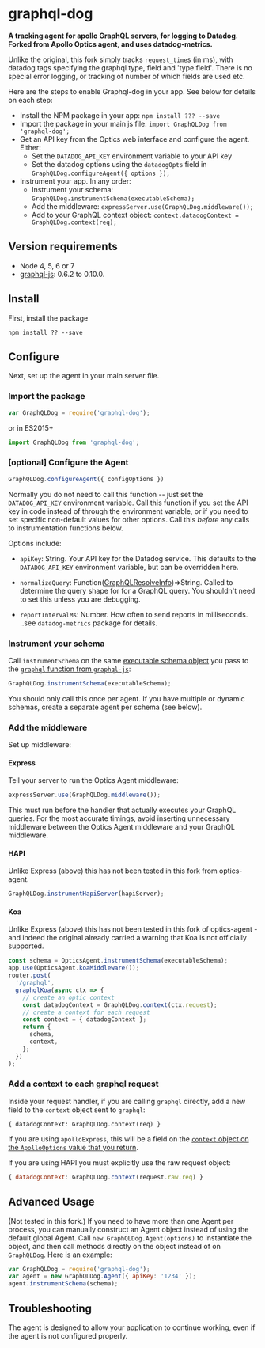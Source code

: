 # graphql-dog

**A tracking agent for apollo GraphQL servers, for logging to Datadog. Forked from Apollo Optics agent, and uses datadog-metrics.**

Unlike the original, this fork simply tracks `request_time`s (in ms), with datadog tags specifying the graphql type, field and 'type.field'.  There is no special error logging, or tracking of number of which fields are used etc.

Here are the steps to enable Graphql-dog in your app. See below for details on each step:
* Install the NPM package in your app: `npm install ??? --save`
* Import the package in your main js file: `import GraphQLDog from 'graphql-dog';`
* Get an API key from the Optics web interface and configure the agent. Either:
  * Set the `DATADOG_API_KEY` environment variable to your API key
  * Set the datadog options using the `datadogOpts` field in `GraphQLDog.configureAgent({ options });`
* Instrument your app. In any order:
  * Instrument your schema: `GraphQLDog.instrumentSchema(executableSchema);`
  * Add the middleware: `expressServer.use(GraphQLDog.middleware());`
  * Add to your GraphQL context object: `context.datadogContext = GraphQLDog.context(req);`

## Version requirements

* Node 4, 5, 6 or 7
* [graphql-js](https://www.npmjs.com/package/graphql): 0.6.2 to 0.10.0.

## Install

First, install the package

```
npm install ?? --save
```

## Configure

Next, set up the agent in your main server file.

### Import the package

```js
var GraphQLDog = require('graphql-dog');
```

or in ES2015+

```js
import GraphQLDog from 'graphql-dog';
```

### [optional] Configure the Agent

```js
GraphQLDog.configureAgent({ configOptions })
```

Normally you do not need to call this function -- just set the `DATADOG_API_KEY` environment variable. Call this function if you set the API key in code instead of through the environment variable, or if you need to set specific non-default values for other options. Call this _before_ any calls to instrumentation functions below.

Options include:

* `apiKey`: String. Your API key for the Datadog service. This defaults to the `DATADOG_API_KEY` environment variable, but can be overridden here.

* `normalizeQuery`: Function([GraphQLResolveInfo](http://graphql.org/graphql-js/type/#graphqlobjecttype))⇒String. Called to determine the query shape for for a GraphQL query. You shouldn't need to set this unless you are debugging.

* `reportIntervalMs`: Number. How often to send reports in milliseconds. ..see `datadog-metrics` package for details.


### Instrument your schema

Call `instrumentSchema` on the same [executable schema object](http://graphql.org/graphql-js/type/#graphqlschema) you pass to the [`graphql` function from `graphql-js`](http://graphql.org/graphql-js/graphql/#graphql):

```js
GraphQLDog.instrumentSchema(executableSchema);
```

You should only call this once per agent. If you have multiple or dynamic schemas, create a separate agent per schema (see below).

### Add the middleware

Set up middleware:

#### Express

Tell your server to run the Optics Agent middleware:

```js
expressServer.use(GraphQLDog.middleware());
```

This must run before the handler that actually executes your GraphQL queries.  For the most accurate timings, avoid inserting unnecessary middleware between the Optics Agent middleware and your GraphQL middleware.

#### HAPI
Unlike Express (above) this has not been tested in this fork from optics-agent.

```js
GraphQLDog.instrumentHapiServer(hapiServer);
```

#### Koa
Unlike Express (above) this has not been tested in this fork of optics-agent - and indeed the original already carried a warning that Koa is not officially supported.

```js
const schema = OpticsAgent.instrumentSchema(executableSchema);
app.use(OpticsAgent.koaMiddleware());
router.post(
  '/graphql',
  graphqlKoa(async ctx => {
    // create an optic context
    const datadogContext = GraphQLDog.context(ctx.request);
    // create a context for each request
    const context = { datadogContext };
    return {
      schema,
      context,
    };
  })
);
```

### Add a context to each graphql request

Inside your request handler, if you are calling `graphql` directly, add a new
field to the `context` object sent to `graphql`:

```jsjs
{ datadogContext: GraphQLDog.context(req) }
```

If you are using `apolloExpress`, this will be a field on
the
[`context` object on the `ApolloOptions` value that you return](http://dev.apollodata.com/tools/apollo-server/setup.html#options-function).

If you are using HAPI you must explicitly use the raw request object:
```js
{ datadogContext: GraphQLDog.context(request.raw.req) }
```

## Advanced Usage
(Not tested in this fork.) If you need to have more than one Agent per process, you can manually construct an Agent object instead of using the default global Agent. Call `new GraphQLDog.Agent(options)` to instantiate the object, and then call methods directly on the object instead of on `GraphQLDog`. Here is an example:

```js
var GraphQLDog = require('graphql-dog');
var agent = new GraphQLDog.Agent({ apiKey: '1234' });
agent.instrumentSchema(schema);
```

## Troubleshooting

The agent is designed to allow your application to continue working, even if the agent is not configured properly.


